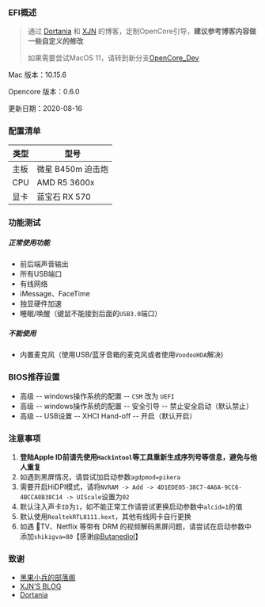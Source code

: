 ### EFI概述

> 通过 [Dortania](https://dortania.github.io/OpenCore-Desktop-Guide/AMD/zen.html) 和 [XJN](https://blog.xjn819.com/?p=543) 的博客，定制OpenCore引导，**建议参考博客内容做一些自定义的修改**
>
> 如果需要尝试MacOS 11，请转到新分支[OpenCore_Dev](https://github.com/heyxiaobai/MSI-B450m-MORTAR-Hackintosh/tree/OpenCore_Dev)

Mac 版本：10.15.6

Opencore 版本：0.6.0

更新日期：2020-08-16



### 配置清单

| 类型 | 型号              |
| ---- | ----------------- |
| 主板 | 微星 B450m 迫击炮 |
| CPU  | AMD R5 3600x      |
| 显卡 | 蓝宝石 RX 570     |



### 功能测试

##### 正常使用功能

* 前后端声音输出
* 所有USB端口
* 有线网络
* iMessage、FaceTime
* 独显硬件加速
* 睡眠/唤醒（键鼠不能接到后面的`USB3.0`端口）

##### 不能使用

* 内置麦克风（使用USB/蓝牙音箱的麦克风或者使用`VoodooHDA`解决)



### BIOS推荐设置

* 高级 -- windows操作系统的配置 -- `CSM` 改为 `UEFI`
* 高级 -- windows操作系统的配置 -- 安全引导 -- 禁止安全启动（默认禁止）
* 高级 -- USB设置 -- XHCI Hand-off -- 开启（默认开启）



### 注意事项

1. **登陆Apple ID前请先使用`Hackintool`等工具重新生成序列号等信息，避免与他人重复**
2. 如遇到黑屏情况，请尝试加启动参数`agdpmod=pikera`
3. 需要开启HiDPI模式，请将`NVRAM -> Add -> 4D1EDE05-38C7-4A6A-9CC6-4BCCA8B38C14 -> UIScale`设置为`02`
4. 默认注入声卡`ID`为`1`，如不能正常工作请尝试更换启动参数中`alcid=1`的值
5. 默认使用`RealtekRTL8111.kext`，其他有线网卡自行更换
6. 如遇 TV、Netflix 等带有 DRM 的视频解码黑屏问题，请尝试在启动参数中添加`shikigva=80`【感谢[@Butanediol](https://github.com/Butanediol)】



### 致谢

* [黑果小兵的部落阁](https://blog.daliansky.net)
* [XJN'S BLOG](https://blog.xjn819.com)
* [Dortania](https://dortania.github.io/OpenCore-Desktop-Guide/AMD/zen.html)
